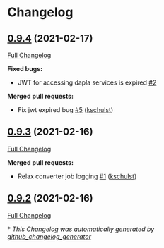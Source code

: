 # Changelog

## [0.9.4](https://github.com/statisticsnorway/rawdata-converter/tree/0.9.4) (2021-02-17)

[Full Changelog](https://github.com/statisticsnorway/rawdata-converter/compare/0.9.3...0.9.4)

**Fixed bugs:**

- JWT for accessing dapla services  is expired [\#2](https://github.com/statisticsnorway/rawdata-converter/issues/2)

**Merged pull requests:**

- Fix jwt expired bug [\#5](https://github.com/statisticsnorway/rawdata-converter/pull/5) ([kschulst](https://github.com/kschulst))

## [0.9.3](https://github.com/statisticsnorway/rawdata-converter/tree/0.9.3) (2021-02-16)

[Full Changelog](https://github.com/statisticsnorway/rawdata-converter/compare/0.9.2...0.9.3)

**Merged pull requests:**

- Relax converter job logging [\#1](https://github.com/statisticsnorway/rawdata-converter/pull/1) ([kschulst](https://github.com/kschulst))

## [0.9.2](https://github.com/statisticsnorway/rawdata-converter/tree/0.9.2) (2021-02-16)

[Full Changelog](https://github.com/statisticsnorway/rawdata-converter/compare/0.9.1...0.9.2)



\* *This Changelog was automatically generated by [github_changelog_generator](https://github.com/github-changelog-generator/github-changelog-generator)*
